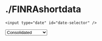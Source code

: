 # ./FINRAshortdata

    <input type="date" id="date-selector" />
  <select id="file-type-selector">
    <option value="CNMSshvol" selected>Consolidated</option>
    <option value="FNSQshvol">NASDAQ Carteret</option>
    <option value="FNQCshvol">NASDAQ Chicago</option>
    <option value="FNYXshvol">NYSE</option>
    <option value="FNRAshvol">ADF</option>
    <option value="FORFshvol">ORF</option>
    <!-- Add more options as needed -->
  </select>
  <table id="data-table" class="display">
    <thead>
      <tr></tr>
    </thead>
    <tbody></tbody>
  </table>

  <script src="https://code.jquery.com/jquery-3.6.0.min.js"></script>
  <script src="https://cdn.datatables.net/1.11.3/js/jquery.dataTables.min.js"></script>
  <script>
    $(document).ready(function() {
      function isWeekday(date) {
        const day = date.getDay();
        return day >= 1 && day <= 5;
      }

      function getDefaultDate() {
        const today = new Date();
        const day = today.getDay();
        let defaultDate;

        if (day === 0) { 
          defaultDate = new Date(today);
          defaultDate.setDate(today.getDate() - 2);
        } else if (day === 6) {
          defaultDate = new Date(today);
          defaultDate.setDate(today.getDate() - 1);
        } else {
          defaultDate = today;
        }

        return defaultDate.toISOString().split('T')[0];
      }

      const defaultDate = getDefaultDate();
      $('#date-selector').val(defaultDate);

      function updateUrlAndReload() {
        const selectedDate = new Date($('#date-selector').val());
        const selectedFileType = $('#file-type-selector').val();

        if (isWeekday(selectedDate)) {
          const formattedDate = selectedDate.toISOString().split('T')[0].replace(/-/g, '');
          const newUrl = `${window.location.pathname}?date=${formattedDate}&filetype=${selectedFileType}`;
          window.location.href = newUrl;
        } else {
          alert('Please select a weekday.');
          $('#date-selector').val(defaultDate);
        }
      }

      $('#date-selector').change(updateUrlAndReload);
      $('#file-type-selector').change(updateUrlAndReload);

      function getQueryParams() {
        const params = {};
        const queryString = window.location.search.substring(1);
        const queryArray = queryString.split('&');
        queryArray.forEach(param => {
          const [key, value] = param.split('=');
          params[key] = decodeURIComponent(value);
        });
        return params;
      }

      const params = getQueryParams();
      const selectedDate = params.date || defaultDate.replace(/-/g, '');
      const selectedFileType = params.filetype || 'CNMSshvol';
      $('#date-selector').val(`${selectedDate.slice(0, 4)}-${selectedDate.slice(4, 6)}-${selectedDate.slice(6, 8)}`);
      $('#file-type-selector').val(selectedFileType);
      
      const dataUrl = `https://cdn.finra.org/equity/regsho/daily/${selectedFileType}${selectedDate}.txt`;

      function detectDelimiter(data) {
        const lines = data.split('\n');
        const sampleLine = lines[0];
        if (sampleLine.indexOf(',') !== -1) return ',';
        if (sampleLine.indexOf('\t') !== -1) return '\t';
        if (sampleLine.indexOf('|') !== -1) return '|';
        return ','; 
      }

      function parseData(str, delimiter) {
        const arr = [];
        let quote = false;

        for (let row = 0, col = 0, c = 0; c < str.length; c++) {
          const cc = str[c], nc = str[c + 1];
          arr[row] = arr[row] || [];
          arr[row][col] = arr[row][col] || '';

          if (cc === '"' && quote && nc === '"') {
            arr[row][col] += cc; ++c;
          } else if (cc === '"') {
            quote = !quote;
          } else if (cc === delimiter && !quote) {
            ++col;
          } else if (cc === '\n' && !quote) {
            ++row; col = 0;
          } else {
            arr[row][col] += cc;
          }
        }
        return arr;
      }

      fetch(dataUrl)
        .then(response => response.text())
        .then(data => {
          const delimiter = detectDelimiter(data);
          const rows = parseData(data, delimiter);
          const table = $('#data-table');

          // Populate headers
          let theadHTML = '';
          rows[0].forEach(header => {
            theadHTML += `<th>${header}</th>`;
          });
          table.find('thead tr').html(theadHTML);

          // Initialize DataTables with server-side processing
          table.DataTable({
            data: rows.slice(1),
            columns: rows[0].map(header => ({ title: header })),
            deferRender: true,
            scrollY: 400,
            scrollCollapse: true,
            scroller: true
          });
        })
        .catch(error => console.error('Error fetching the data file:', error));
    });
$.fn.dataTable.ext.errMode = 'none';

  </script>
